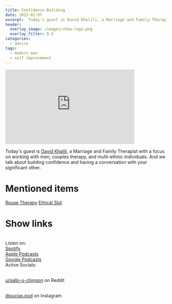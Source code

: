 ```yaml
---
title: Confidence Building
date: 2022-02-07
excerpt:  Today's guest is David Khalili, a Marriage and Family Therapist with a focus on working with men, couples therapy, and multi-ethnic individuals.
header:
  overlay_image: /images/show-logo.png
  overlay_filter: 0.5
categories:
  - advice
tags:
  - modern man
  - self improvement
---
```

<iframe src='https://open.spotify.com/embed/episode/2ldkU55x6aYOhrNiEhRoiT' width='80%' height='232' frameborder='0' allowtransparency='true' allow='encrypted-media'></iframe>

Today's guest is [David Khalili](https://www.rousetherapy.com/david-khalili-lmft), a Marriage and Family Therapist with a focus on working with men, couples therapy, and multi-ethnic individuals. And we talk about building confidence and having a conversation with your significant other.

# Mentioned items

[Rouse Therapy](https://www.rousetherapy.com)
[Ethical Slut](https://www.penguinrandomhouse.com/books/553912/the-ethical-slut-third-edition-by-janet-w-hardy-and-dossie-easton/)

# Show links

<br> Listen on:
<br> [Spotify](https://open.spotify.com/show/3XjoipCU3QzeIaQAAQpBdW)  <a href='https://open.spotify.com/show/3XjoipCU3QzeIaQAAQpBdW'><i class='fab fa-spotify'></i></a>
<br> [Apple Podcasts](https://podcasts.apple.com/us/podcast/sucias/id1548173787) <a href='https://podcasts.apple.com/us/podcast/sucias/id1548173787'> <i class='fas fa-podcast'></i></a>
<br> [Google Podcasts](https://podcasts.google.com/feed/aHR0cHM6Ly9hbmNob3IuZm0vcy80MjI0YzYzYy9wb2RjYXN0L3Jzcw)  <a href='https://podcasts.google.com/feed/aHR0cHM6Ly9hbmNob3IuZm0vcy80MjI0YzYzYy9wb2RjYXN0L3Jzcw'><i class='fab fa-google-play'></i></a>
<br> Active Socials:

<br> [u/gallo-s-chingon](https://reddit.com/u/gallo-s-chingon/submitted) on Reddit <a href='https://reddit.com/u/gallo-s-chingon/submitted'><i class='fab fa-reddit'></i></a>

<br> [@sucias.pod](https://instagram.com/sucias.pod) on Instagram  <a href='https://www.instagram.com/sucias.pod'><i class='fab fa-instagram'></i></a>
